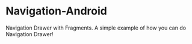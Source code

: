 # Navigation-Android
Navigation Drawer with Fragments. A simple example of how you can do Navigation Drawer!
